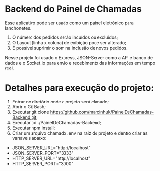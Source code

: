 #  Backend do Painel de Chamadas

Esse aplicativo pode ser usado como um painel eletrônico para lanchonetes.

1. O número dos pedidos serão incuídos ou excluídos;
2. O Layout (linha x coluna) de exibição pode ser alterado;
3. É possível suprimir o som na inclusão de novos pedidos.

Nesse projeto foi usado o Express, JSON-Server como a API e banco de dados e o Socket.io para envio e recebimento das informações em tempo real.

# Detalhes para execução do projeto:

1. Entrar no diretório onde o projeto será clonado;
2. Abrir o Git Bash;
3. Executar git clone https://github.com/marcinhuk/PainelDeChamadas-Backend.git;
4. Executar cd ./PainelDeChamadas-Backend;
5. Executar npm install;
6. Criar um arquivo chamado .env na raiz do projeto e dentro criar as variáveis abaixo:

- JSON_SERVER_URL="http://localhost"
- JSON_SERVER_PORT="3333"
- HTTP_SERVER_URL="http://localhost"
- HTTP_SERVER_PORT="3000"